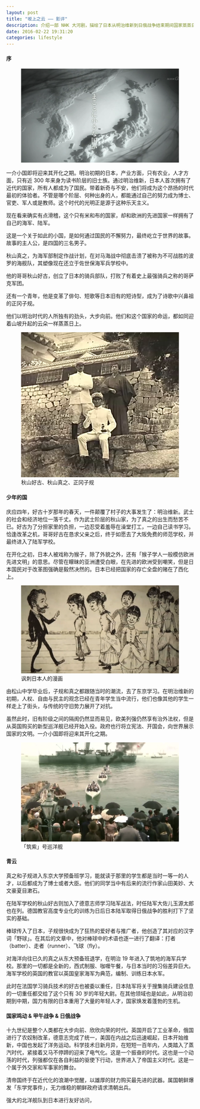 ```yaml
---
layout: post
title: "坂上之云 —— 影评"
description: 介绍一部 NHK 大河剧，描绘了日本从明治维新到日俄战争结束期间国家蒸蒸日上的全景图。
date: 2016-02-22 19:31:20
categories: lifestyle
---
```

#### 序

<div class="md-10-suffix-1">
  <figure>
    <img src="/assets/img/post-ban-shang-yun/title.png" alt="坂上之云"/>
    <figcaption></figcaption>
  </figure>
</div>

一介小国即将迎来其开化之期。明治初期的日本，产业方面，只有农业，人才方面，只有近 300 年来身为读书阶层的旧士族。通过明治维新，日本人首次拥有了近代的国家，所有人都成为了国民。带着新奇与不安，他们将成为这个昂扬的时代最初的体验者。不管是哪个阶层、何种出身的人，都能通过自己的努力成为博士、官吏、军人或是教师。这个时代的光明正是源于这种乐天主义。

现在看来确实有点滑稽，这个只有米和布的国家，却和欧洲的先进国家一样拥有了自己的海军、陆军。

这是一个关于如此的小国，是如何通过国民的不懈努力，最终屹立于世界的故事。故事的主人公，是四国的三名男子。

秋山真之，为海军部制定作战计划，在对马海战中彻底击溃了被称为不可战胜的波罗的海舰队，其塑像现在还立于佐世保海军兵学校中。

他的哥哥秋山好古，创立了日本的骑兵部队，打败了有着史上最强骑兵之称的哥萨克军团。

还有一个青年，他是变革了俳句、短歌等日本旧有的短诗型，成为了诗歌中兴鼻祖的正冈子规。

他们以明治时代的人所独有的劲头，大步向前。他们和这个国家的命运，都如同迎着山坡升起的云朵一样蒸蒸日上。

<div class="md-10-suffix-1">
  <figure>
    <img src="/assets/img/post-ban-shang-yun/main_cast.png" alt="故事的主人公"/>
    <figcaption>秋山好古、秋山真之、正冈子规</figcaption>
  </figure>
</div>

#### 少年的国

庆应四年，好古十岁那年的春天，一件颠覆了村子的大事发生了：明治维新。武士的社会和经济地位一落千丈。作为武士阶层的秋山家，为了真之的出生而愁苦不已。好古为了分担家里的负担，一边忍受着羞辱在澡堂打工，一边自己读书学习。恰逢改革之机，哥哥好古在恳求父亲之后，终于如愿去了大阪免费的师范学校，并最终进入了陆军学校。

在开化之初，日本人被戏称为猴子，除了外貌之外，还有「猴子学人一般模仿欧洲先进文明」的意思。尽管在矇昧的亚洲遭受白眼，在先进的欧洲受到嘲笑，但是日本国民对于改革图强确是毅然决然的。日本已经把国家的存亡全盘的赌在了西化上。

<div class="md-10-suffix-1">
  <figure>
    <img src="/assets/img/post-ban-shang-yun/japanese.png" alt="讽刺日本人的漫画"/>
    <figcaption>讽刺日本人的漫画</figcaption>
  </figure>
</div>


由松山中学毕业后，子规和真之都跟随当时的潮流，去了东京学习。在明治维新的初期，人权、自由与民主的观念已经在青年学生当中流行，他们也像其他的学生一样走上了街头，与传统的守旧势力展开了对抗。

虽然此时，旧有阶级之间的隔阂仍然显而易见，欧美列强仍然享有治外法权，但是从英国购买的新型巡洋舰已经开始入役。政府也行将立宪法、开国会，向世界展示国家的文明。一介小国即将迎来其开化之期。

<div class="md-10-suffix-1">
  <figure>
    <img src="/assets/img/post-ban-shang-yun/new_cruiser.png" alt="新型军舰"/>
    <figcaption>「筑紫」号巡洋舰</figcaption>
  </figure>
</div>

#### 青云

真之和子规进入东京大学预备班学习，能就读于那里的学生都是当时一等一的人才，以后都成为了博士或者大臣。他们的同学当中有后来的流行作家山田美妙、大文豪夏目漱石。

在陆军学校的秋山好古则加入了德意志师学习陆军战法，时任陆军大佐儿玉源太郎也在列。德国教官高度专业化的训练为日后日本陆军取得日俄战争的胜利打下了坚实的基础。

棒球传入了日本，子规很快成为了狂热的爱好者与推广者，他创造了其对应的汉字词「野球」。在其后的文章中，他对棒球中的术语也逐一进行了翻译：打者（batter）、走者（runner）、飞球（fly）。

对海洋向往已久的真之从东大预备班退学，在明治 19 年进入了筑地的海军兵学校。那里的一切都是全新的，西式制服、咖喱午餐，与日本当时的习俗差异巨大。海军学校的英国的教官以英国皇家海军为典范，编制、训练日本水军。

此时在法国学习骑兵技术的好古也被委以重任，日本陆军将关于搜集骑兵建设信息的一切重任都交给了这个只有 30 岁的年轻大尉。在其他领域也是如此，从明治初期到中期，国力有限的日本重用了大量的年轻人才，国家焕发着蓬勃的生机。

#### 国家鸣动 & 甲午战争 & 日俄战争

十九世纪是整个人类都在大步向前、欣欣向荣的时代。英国开启了工业革命，俄国进行了农奴制改革，德意志完成了统一，美国在内战之后迅速崛起，日本开始维新，中国也发起了洋务运动。科学技术日新月异，在短短一百年内，人类踏入了蒸汽时代，紧接着又马不停蹄的迎来了电气化。这是一个振奋的时代。这也是一个动荡的时代，列强都仅在各自利益的驱使下行动，世界进入了帝国主义时代。这是一个属于外交家和军事家的舞台。

清帝国终于在近代化的浪潮中觉醒，以雄厚的财力购买最先进的武器。属国朝鲜爆发「东学党事件」，无力维稳的朝鲜政府请求清朝出兵。


强大的北洋舰队到日本进行友好访问，
